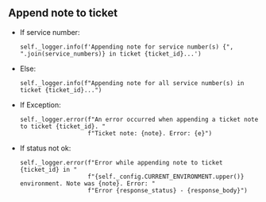 ## Append note to ticket
* If service number:
  ```
  self._logger.info(f'Appending note for service number(s) {", ".join(service_numbers)} in ticket {ticket_id}...')
  ```
* Else:
  ```
  self._logger.info(f"Appending note for all service number(s) in ticket {ticket_id}...")
  ```
* If Exception:
  ```
  self._logger.error(f"An error occurred when appending a ticket note to ticket {ticket_id}. "
                     f"Ticket note: {note}. Error: {e}")
  ```
* If status not ok:
  ```
  self._logger.error(f"Error while appending note to ticket {ticket_id} in "
                     f"{self._config.CURRENT_ENVIRONMENT.upper()} environment. Note was {note}. Error: "
                     f"Error {response_status} - {response_body}")
  ```